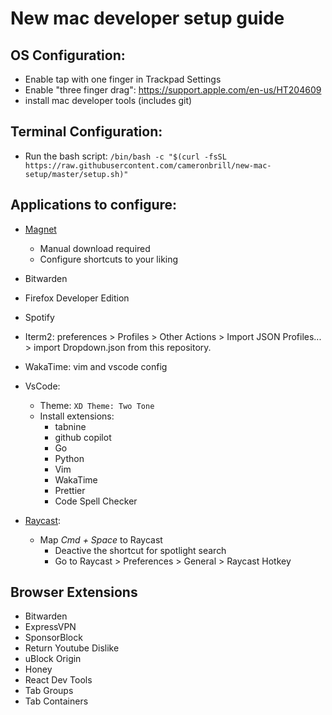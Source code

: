 # New mac developer setup guide

## OS Configuration:

- Enable tap with one finger in Trackpad Settings
- Enable "three finger drag": https://support.apple.com/en-us/HT204609
- install mac developer tools (includes git)

## Terminal Configuration:

- Run the bash script: `/bin/bash -c "$(curl -fsSL https://raw.githubusercontent.com/cameronbrill/new-mac-setup/master/setup.sh)"`

## Applications to configure:

- [Magnet](https://magnet.crowdcafe.com/index.html#download)

  - Manual download required
  - Configure shortcuts to your liking

- Bitwarden

- Firefox Developer Edition

- Spotify

- Iterm2: preferences > Profiles > Other Actions > Import JSON Profiles... > import Dropdown.json from this repository.

- WakaTime: vim and vscode config

- VsCode:

  - Theme: `XD Theme: Two Tone`
  - Install extensions:
    - tabnine
    - github copilot
    - Go
    - Python
    - Vim
    - WakaTime
    - Prettier
    - Code Spell Checker

- [Raycast](https://www.raycast.com/):
  - Map _Cmd + Space_ to Raycast
    - Deactive the shortcut for spotlight search
    - Go to Raycast > Preferences > General > Raycast Hotkey

## Browser Extensions

- Bitwarden
- ExpressVPN
- SponsorBlock
- Return Youtube Dislike
- uBlock Origin
- Honey
- React Dev Tools
- Tab Groups
- Tab Containers
